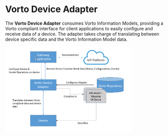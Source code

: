 # Vorto Device Adapter

The **Vorto Device Adapter** consumes Vorto Information Models, providing a Vorto compliant interface for client applications to easily configure and receive data of a device. The adapter takes charge of translating between device specific data and the Vorto Information Model data. 

<img src="docs/overview.png" width="80%"/>

